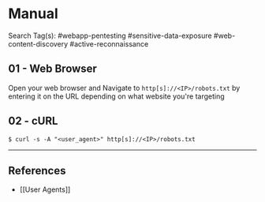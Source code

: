 # Manual

Search Tag(s): #webapp-pentesting #sensitive-data-exposure #web-content-discovery #active-reconnaissance

## 01 - Web Browser

Open your web browser and Navigate to `http[s]://<IP>/robots.txt` by entering it on the URL depending on what website you're targeting

## 02 - cURL

```
$ curl -s -A "<user_agent>" http[s]://<IP>/robots.txt
```

---
## References

- [[User Agents]]